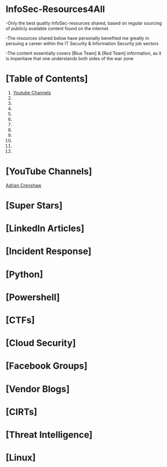 # InfoSec-Resources4All
-Only the best quality InfoSec-resources shared, based on regular sourcing of publicly available content found on the internet.

-The resources shared below have personally benefited me greatly in persuing a career within the IT Security & Information Security job sectors

-The content essentially covers [Blue Team] & [Red Team] information, as it is imperitave that one understands both sides of the war zone

# [Table of Contents]

1. [Youtube Channels](https://github.com/DoGByTe-ZN/infosec-resources4all/blob/master/README.md#youtube-channels)
2.
3.
4.
5.
6.
7.
8.
9.
10.
11.
12.

# [YouTube Channels]
[Adrian Crenshaw](https://www.youtube.com/user/irongeek/playlists)
# [Super Stars]
# [LinkedIn Articles]
# [Incident Response]
# [Python]
# [Powershell]
# [CTFs]
# [Cloud Security]
# [Facebook Groups]
# [Vendor Blogs]
# [CIRTs]
# [Threat Intelligence]
# [Linux]
